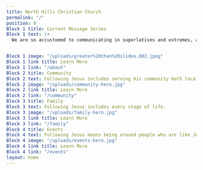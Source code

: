 ```yaml
---
title: North Hills Christian Church
permalink: "/"
position: 0
Block 1 title: Current Message Series
Block 1 text: |+
  We are so accustomed to communicating in superlatives and extremes, aren’t we? “I am SO INCREDIBLY hungry!” “This is the WORST coffee ever!” “That new Netflix series is LIFE-CHANGING!”  We have cheapened what it really means to be great… and what it really means to be lacking.  In this series, we will look at who God is in contrast with what we often let define and shape us… and ultimately see what is Greater, and what is Lesser.


Block 1 image: "/uploads/greater%20than%20slides.002.jpeg"
Block 1 link title: Learn More
Block 1 link: "/about"
Block 2 title: Community
Block 2 text: Following Jesus includes serving His community both locally and globally.
Block 2 image: "/uploads/community-hero.jpg"
Block 2 link title: Learn More
Block 2 link: "/community"
Block 3 title: Family
Block 3 text: Following Jesus includes every stage of life.
Block 3 image: "/uploads/family-hero.jpg"
Block 3 link title: Learn More
Block 3 link: "/family"
Block 4 title: Events
Block 4 text: Following Jesus means being around people who are like Jesus.
Block 4 image: "/uploads/events-hero.jpg"
Block 4 link title: Learn More
Block 4 link: "/events"
layout: home
---
```


